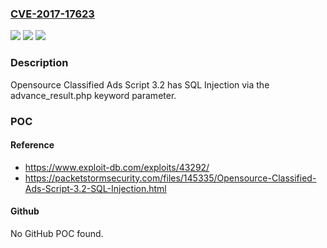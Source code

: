 ### [CVE-2017-17623](https://cve.mitre.org/cgi-bin/cvename.cgi?name=CVE-2017-17623)
![](https://img.shields.io/static/v1?label=Product&message=n%2Fa&color=blue)
![](https://img.shields.io/static/v1?label=Version&message=n%2Fa&color=blue)
![](https://img.shields.io/static/v1?label=Vulnerability&message=n%2Fa&color=brighgreen)

### Description

Opensource Classified Ads Script 3.2 has SQL Injection via the advance_result.php keyword parameter.

### POC

#### Reference
- https://www.exploit-db.com/exploits/43292/
- https://packetstormsecurity.com/files/145335/Opensource-Classified-Ads-Script-3.2-SQL-Injection.html

#### Github
No GitHub POC found.

